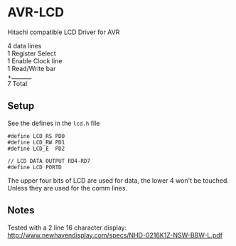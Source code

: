 AVR-LCD
=======

Hitachi compatible LCD Driver for AVR

4 data lines    
1 Register Select    
1 Enable Clock line    
1 Read/Write bar    
\+_______  
7 Total

## Setup

See the defines in the `lcd.h` file
```
#define LCD_RS PD0
#define LCD_RW PD1
#define LCD_E  PD2

// LCD DATA OUTPUT RD4-RD7
#define LCD PORTD
```

The upper four bits of LCD are used for data, the lower 4 won't be touched. Unless they are used for the comm lines.

## Notes

Tested with a 2 line 16 character display:
http://www.newhavendisplay.com/specs/NHD-0216K1Z-NSW-BBW-L.pdf
